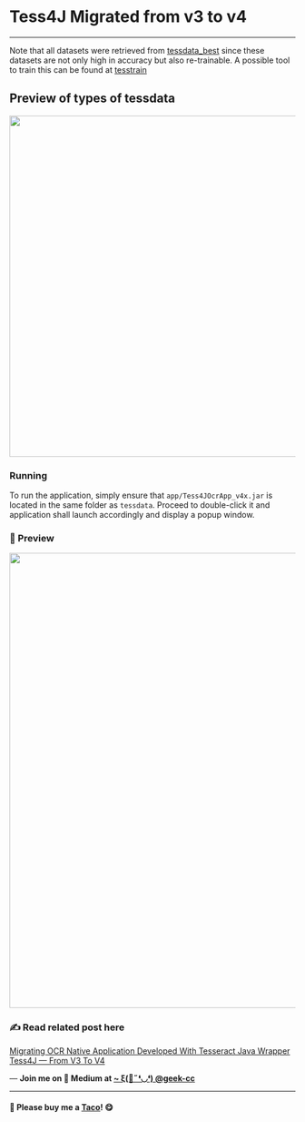 # Tess4J Migrated from v3 to v4
-----
Note that all datasets were retrieved from <a href='https://github.com/tesseract-ocr/tessdata_best'>tessdata_best</a> since these datasets are not only high in accuracy but also re-trainable. A possible tool to train this can be found at <a href='https://github.com/tesseract-ocr/tesstrain'>tesstrain</a>

## Preview of types of tessdata
<img src='https://miro.medium.com/v2/resize:fit:4800/format:webp/1*uqFAG6o-7SPJF4-b2GDXpQ.png' width='600px' />

### Running
To run the application, simply ensure that `app/Tess4JOcrApp_v4x.jar` is located in the same folder as `tessdata`. Proceed to double-click it and application shall launch accordingly and display a popup window.

### 👀 Preview
<img src='https://miro.medium.com/v2/resize:fit:640/format:webp/1*MgRYiGNLZbBdLwkWrjSX0A.gif' width="800px" />

### ✍ Read related post here

<a href='https://geek-cc.medium.com/migrating-ocr-native-application-developed-with-tesseract-java-wrapper-tess4j-from-v3-to-v4-390ed3f68e12'>Migrating OCR Native Application Developed With Tesseract Java Wrapper Tess4J — From V3 To V4</a>


<p>— <b>Join me on 📝 <b>Medium</b> at <a href='https://medium.com/@geek-cc' target='_blank'>~ ξ(🎀˶❛◡❛) @geek-cc</a></b></p>

---

#### 🌮 Please buy me a <a href='https://www.buymeacoffee.com/geekcc' target='_blank'>Taco</a>! 😋